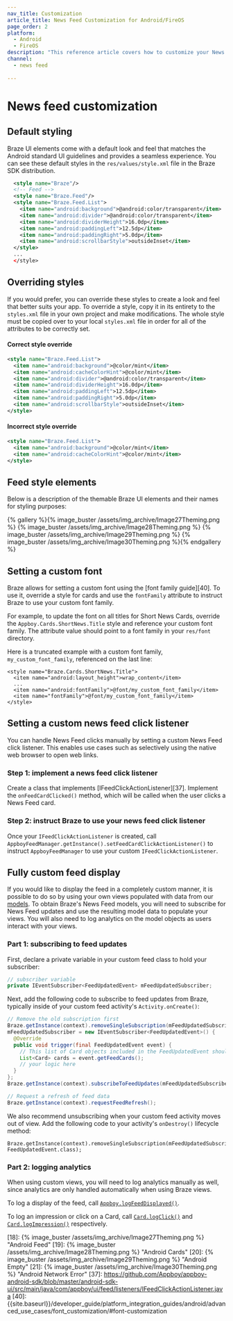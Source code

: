 ```yaml
---
nav_title: Customization
article_title: News Feed Customization for Android/FireOS
page_order: 2
platform: 
  - Android
  - FireOS
description: "This reference article covers how to customize your News Feed in your Android application."
channel:
  - news feed
  
---
```


# News feed customization

## Default styling

Braze UI elements come with a default look and feel that matches the Android standard UI guidelines and provides a seamless experience. You can see these default styles in the `res/values/style.xml` file in the Braze SDK distribution.

```xml
  <style name="Braze"/>
  <!-- Feed -->
  <style name="Braze.Feed"/>
  <style name="Braze.Feed.List">
    <item name="android:background">@android:color/transparent</item>
    <item name="android:divider">@android:color/transparent</item>
    <item name="android:dividerHeight">16.0dp</item>
    <item name="android:paddingLeft">12.5dp</item>
    <item name="android:paddingRight">5.0dp</item>
    <item name="android:scrollbarStyle">outsideInset</item>
  </style>
  ...
  </style>
```

## Overriding styles

If you would prefer, you can override these styles to create a look and feel that better suits your app. To override a style, copy it in its entirety to the `styles.xml` file in your own project and make modifications. The whole style must be copied over to your local `styles.xml` file in order for all of the attributes to be correctly set.

#### Correct style override

```xml
<style name="Braze.Feed.List">
  <item name="android:background">@color/mint</item>
  <item name="android:cacheColorHint">@color/mint</item>
  <item name="android:divider">@android:color/transparent</item>
  <item name="android:dividerHeight">16.0dp</item>
  <item name="android:paddingLeft">12.5dp</item>
  <item name="android:paddingRight">5.0dp</item>
  <item name="android:scrollbarStyle">outsideInset</item>
</style>
```

#### Incorrect style override

```xml
<style name="Braze.Feed.List">
  <item name="android:background">@color/mint</item>
  <item name="android:cacheColorHint">@color/mint</item>
</style>
```

## Feed style elements

Below is a description of the themable Braze UI elements and their names for styling purposes:

{% gallery %}{% image_buster /assets/img_archive/Image27Theming.png %}
{% image_buster /assets/img_archive/Image28Theming.png %}
{% image_buster /assets/img_archive/Image29Theming.png %}
{% image_buster /assets/img_archive/Image30Theming.png %}{% endgallery %}

## Setting a custom font

Braze allows for setting a custom font using the [font family guide][40]. To use it, override a style for cards and use the `fontFamily` attribute to instruct Braze to use your custom font family.

For example, to update the font on all titles for Short News Cards, override the `Appboy.Cards.ShortNews.Title` style and reference your custom font family. The attribute value should point to a font family in your `res/font` directory.

Here is a truncated example with a custom font family, `my_custom_font_family`, referenced on the last line:

```
<style name="Braze.Cards.ShortNews.Title">
  <item name="android:layout_height">wrap_content</item>
  ...
  <item name="android:fontFamily">@font/my_custom_font_family</item>
  <item name="fontFamily">@font/my_custom_font_family</item>
</style>
```

## Setting a custom news feed click listener

You can handle News Feed clicks manually by setting a custom News Feed click listener. This enables use cases such as selectively using the native web browser to open web links.

### Step 1: implement a news feed click listener

Create a class that implements [IFeedClickActionListener][37]. Implement the `onFeedCardClicked()` method, which will be called when the user clicks a News Feed card.

### Step 2: instruct Braze to use your news feed click listener

Once your `IFeedClickActionListener` is created, call `AppboyFeedManager.getInstance().setFeedCardClickActionListener()` to instruct `AppboyFeedManager` to use your custom `IFeedClickActionListener`.

## Fully custom feed display

If you would like to display the feed in a completely custom manner, it is possible to do so by using your own views populated with data from our [models][9]. To obtain Braze's News Feed models, you will need to subscribe for News Feed updates and use the resulting model data to populate your views. You will also need to log analytics on the model objects as users interact with your views.

### Part 1: subscribing to feed updates

First, declare a private variable in your custom feed class to hold your subscriber:

```java
// subscriber variable
private IEventSubscriber<FeedUpdatedEvent> mFeedUpdatedSubscriber;
```

Next, add the following code to subscribe to feed updates from Braze, typically inside of your custom feed activity's `Activity.onCreate()`:

```java
// Remove the old subscription first
Braze.getInstance(context).removeSingleSubscription(mFeedUpdatedSubscriber, FeedUpdatedEvent.class);
mFeedUpdatedSubscriber = new IEventSubscriber<FeedUpdatedEvent>() {
  @Override
  public void trigger(final FeedUpdatedEvent event) {
    // This list of Card objects included in the FeedUpdatedEvent should be used to populate your News Feed views.
    List<Card> cards = event.getFeedCards();
    // your logic here
  }
};
Braze.getInstance(context).subscribeToFeedUpdates(mFeedUpdatedSubscriber);

// Request a refresh of feed data
Braze.getInstance(context).requestFeedRefresh();
```

We also recommend unsubscribing when your custom feed activity moves out of view. Add the following code to your activity's `onDestroy()` lifecycle method:

```
Braze.getInstance(context).removeSingleSubscription(mFeedUpdatedSubscriber, FeedUpdatedEvent.class);
```

### Part 2: logging analytics

When using custom views, you will need to log analytics manually as well, since analytics are only handled automatically when using Braze views.

To log a display of the feed, call [`Appboy.logFeedDisplayed()`][6].

To log an impression or click on a Card, call [`Card.logClick()`][7] and [`Card.logImpression()`][8] respectively.


[6]: https://appboy.github.io/appboy-android-sdk/javadocs/com/appboy/Appboy.html#logFeedDisplayed--
[7]: https://appboy.github.io/appboy-android-sdk/javadocs/com/appboy/models/cards/Card.html#logClick--
[8]: https://appboy.github.io/appboy-android-sdk/javadocs/com/appboy/models/cards/Card.html#logImpression--
[9]: {{site.baseurl}}/developer_guide/platform_integration_guides/android/news_feed/card_types/#card-types
[18]: {% image_buster /assets/img_archive/Image27Theming.png %} "Android Feed"
[19]: {% image_buster /assets/img_archive/Image28Theming.png %} "Android Cards"
[20]: {% image_buster /assets/img_archive/Image29Theming.png %} "Android Empty"
[21]: {% image_buster /assets/img_archive/Image30Theming.png %} "Android Network Error"
[37]: https://github.com/Appboy/appboy-android-sdk/blob/master/android-sdk-ui/src/main/java/com/appboy/ui/feed/listeners/IFeedClickActionListener.java
[40]: {{site.baseurl}}/developer_guide/platform_integration_guides/android/advanced_use_cases/font_customization/#font-customization
